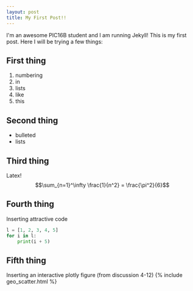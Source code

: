 ```yaml
---
layout: post
title: My First Post!! 
---
```


I'm an awesome PIC16B student and I am running Jekyll! 
This is my first post. Here I will be trying a few things:

## First thing
1. numbering
2. in
3. lists
4. like
5. this

## Second thing
- bulleted 
- lists

## Third thing
Latex!
$$\sum_{n=1}^\infty \frac{1}{n^2} = \frac{\pi^2}{6}$$

## Fourth thing
Inserting attractive code
```python
l = [1, 2, 3, 4, 5]
for i in l:
	print(i + 5)
```

## Fifth thing
Inserting an interactive plotly figure (from discussion 4-12)
{% include geo_scatter.html %}
